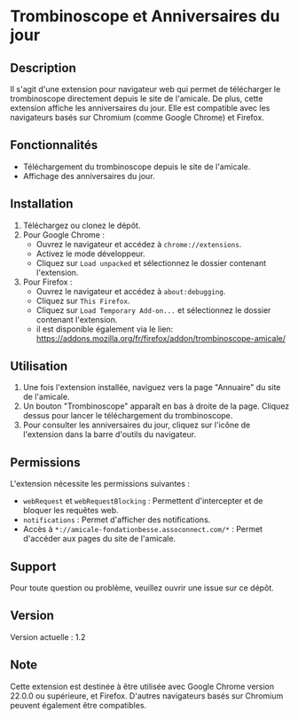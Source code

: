 # Trombinoscope et Anniversaires du jour

## Description

Il s'agit d'une extension pour navigateur web qui permet de télécharger le trombinoscope directement depuis le site de l'amicale. De plus, cette extension affiche les anniversaires du jour. Elle est compatible avec les navigateurs basés sur Chromium (comme Google Chrome) et Firefox.

## Fonctionnalités

- Téléchargement du trombinoscope depuis le site de l'amicale.
- Affichage des anniversaires du jour.

## Installation

1. Téléchargez ou clonez le dépôt.
2. Pour Google Chrome :
    - Ouvrez le navigateur et accédez à `chrome://extensions`.
    - Activez le mode développeur.
    - Cliquez sur `Load unpacked` et sélectionnez le dossier contenant l'extension.
3. Pour Firefox :
    - Ouvrez le navigateur et accédez à `about:debugging`.
    - Cliquez sur `This Firefox`.
    - Cliquez sur `Load Temporary Add-on...` et sélectionnez le dossier contenant l'extension.
    - il est disponible également via le lien: https://addons.mozilla.org/fr/firefox/addon/trombinoscope-amicale/ 

## Utilisation

1. Une fois l'extension installée, naviguez vers la page "Annuaire" du site de l'amicale.
2. Un bouton "Trombinoscope" apparaît en bas à droite de la page. Cliquez dessus pour lancer le téléchargement du trombinoscope.
3. Pour consulter les anniversaires du jour, cliquez sur l'icône de l'extension dans la barre d'outils du navigateur.

## Permissions

L'extension nécessite les permissions suivantes :

- `webRequest` et `webRequestBlocking` : Permettent d'intercepter et de bloquer les requêtes web.
- `notifications` : Permet d'afficher des notifications.
- Accès à `*://amicale-fondationbesse.assoconnect.com/*` : Permet d'accéder aux pages du site de l'amicale.

## Support

Pour toute question ou problème, veuillez ouvrir une issue sur ce dépôt.

## Version

Version actuelle : 1.2

## Note

Cette extension est destinée à être utilisée avec Google Chrome version 22.0.0 ou supérieure, et Firefox. D'autres navigateurs basés sur Chromium peuvent également être compatibles.